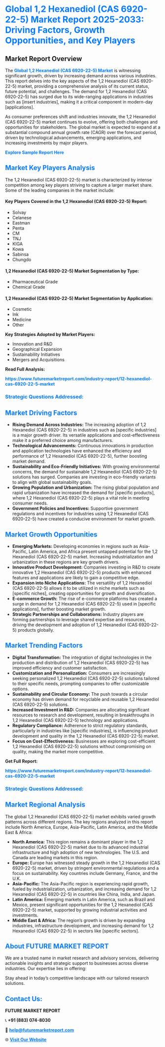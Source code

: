 <h1 style="color: #007BFF;">Global 1,2 Hexanediol (CAS 6920-22-5) Market Report 2025-2033: Driving Factors, Growth Opportunities, and Key Players</h1>

<section id="overview">
<h2>Market Report Overview</h2>
<p>The <a href="https://www.futuremarketreport.com/industry-report/12-hexanediol-cas-6920-22-5-market" style="color: #007BFF; text-decoration: none;"><strong>Global 1,2 Hexanediol (CAS 6920-22-5) Market</strong></a> is witnessing significant growth, driven by increasing demand across various industries. This report delves into the key aspects of the 1,2 Hexanediol (CAS 6920-22-5) market, providing a comprehensive analysis of its current status, future potential, and challenges. The demand for 1,2 Hexanediol (CAS 6920-22-5) has surged due to its wide-ranging applications in industries such as [insert industries], making it a critical component in modern-day [applications].</p>
<p>As consumer preferences shift and industries innovate, the 1,2 Hexanediol (CAS 6920-22-5) market continues to evolve, offering both challenges and opportunities for stakeholders. The global market is expected to expand at a substantial compound annual growth rate (CAGR) over the forecast period, driven by technological advancements, emerging applications, and increasing investments by major players.</p>
</section>

<section id="overview">
<p><a href="https://www.futuremarketreport.com/request-sample/reportId=87921" style="color: #007BFF; text-decoration: none;"><strong>Explore Sample Report Here</strong></a></p>
</section>

<section id="key-players">
<h2 style="color: #007BFF;">Market Key Players Analysis</h2>
<p>The 1,2 Hexanediol (CAS 6920-22-5) market is characterized by intense competition among key players striving to capture a larger market share. Some of the leading companies in the market include:</p>
<h4>Key Players Covered in the 1,2 Hexanediol (CAS 6920-22-5) Report:</h4>
<ul><li>Solvay</li><li>Celanese</li><li>Eastman</li><li>Penta</li><li>CM</li><li>TNJ</li><li>KIGA</li><li>Kowa</li><li>Sabinsa</li><li>Chungdo</li></ul>
<h4>1,2 Hexanediol (CAS 6920-22-5) Market Segmentation by Type:</h4>
<ul><li>Pharmaceutical Grade</li><li>Chemical Grade</li></ul>

<h4>1,2 Hexanediol (CAS 6920-22-5) Market Segmentation by Application:</h4>
<ul><li>Cosmetic</li><li>Ink</li><li>Medicine</li><li>Other</li></ul>
<p><strong>Key Strategies Adopted by Market Players:</strong></p>
<ul>
<li>Innovation and R&D</li>
<li>Geographical Expansion</li>
<li>Sustainability Initiatives</li>
<li>Mergers and Acquisitions</li>
</ul>
</section>

<section>
<p><strong>Read Full Analysis: </strong></p><a href="https://www.futuremarketreport.com/industry-report/12-hexanediol-cas-6920-22-5-market" style="color: #007BFF; text-decoration: none;"><strong>https://www.futuremarketreport.com/industry-report/12-hexanediol-cas-6920-22-5-market</strong></a>
<h3 style="color: #007BFF;">Strategic Questions Addressed:</h3>
</section>

<section id="driving-factors">
<h2 style="color: #007BFF;">Market Driving Factors</h2>
<ul>
<li><strong>Rising Demand Across Industries:</strong> The increasing adoption of 1,2 Hexanediol (CAS 6920-22-5) in industries such as [specific industries] is a major growth driver. Its versatile applications and cost-effectiveness make it a preferred choice among manufacturers.</li>
<li><strong>Technological Advancements:</strong> Continuous innovations in production and application technologies have enhanced the efficiency and performance of 1,2 Hexanediol (CAS 6920-22-5), further boosting market demand.</li>
<li><strong>Sustainability and Eco-Friendly Initiatives:</strong> With growing environmental concerns, the demand for sustainable 1,2 Hexanediol (CAS 6920-22-5) solutions has surged. Companies are investing in eco-friendly variants to align with global sustainability goals.</li>
<li><strong>Growing Population and Urbanization:</strong> The rising global population and rapid urbanization have increased the demand for [specific products], where 1,2 Hexanediol (CAS 6920-22-5) plays a vital role in meeting consumer needs.</li>
<li><strong>Government Policies and Incentives:</strong> Supportive government regulations and incentives for industries using 1,2 Hexanediol (CAS 6920-22-5) have created a conducive environment for market growth.</li>
</ul>
</section>

<section id="growth-opportunities">
<h2 style="color: #007BFF;">Market Growth Opportunities</h2>
<ul>
<li><strong>Emerging Markets:</strong> Developing economies in regions such as Asia-Pacific, Latin America, and Africa present untapped potential for the 1,2 Hexanediol (CAS 6920-22-5) market. Increasing industrialization and urbanization in these regions are key growth drivers.</li>
<li><strong>Innovative Product Development:</strong> Companies investing in R&D to create innovative 1,2 Hexanediol (CAS 6920-22-5) products with enhanced features and applications are likely to gain a competitive edge.</li>
<li><strong>Expansion into Niche Applications:</strong> The versatility of 1,2 Hexanediol (CAS 6920-22-5) allows it to be utilized in niche markets such as [specific niches], creating opportunities for growth and diversification.</li>
<li><strong>E-commerce Growth:</strong> The rise of e-commerce platforms has created a surge in demand for 1,2 Hexanediol (CAS 6920-22-5) used in [specific applications], further boosting market growth.</li>
<li><strong>Strategic Partnerships and Collaborations:</strong> Industry players are forming partnerships to leverage shared expertise and resources, driving the development and adoption of 1,2 Hexanediol (CAS 6920-22-5) products globally.</li>
</ul>
</section>

<section id="trending-factors">
<h2 style="color: #007BFF;">Market Trending Factors</h2>
<ul>
<li><strong>Digital Transformation:</strong> The integration of digital technologies in the production and distribution of 1,2 Hexanediol (CAS 6920-22-5) has improved efficiency and customer satisfaction.</li>
<li><strong>Customization and Personalization:</strong> Consumers are increasingly seeking personalized 1,2 Hexanediol (CAS 6920-22-5) solutions tailored to their specific needs, prompting companies to offer customizable options.</li>
<li><strong>Sustainability and Circular Economy:</strong> The push towards a circular economy has driven demand for recyclable and reusable 1,2 Hexanediol (CAS 6920-22-5) solutions.</li>
<li><strong>Increased Investment in R&D:</strong> Companies are allocating significant resources to research and development, resulting in breakthroughs in 1,2 Hexanediol (CAS 6920-22-5) technology and applications.</li>
<li><strong>Regulatory Compliance:</strong> Adherence to strict regulatory standards, particularly in industries like [specific industries], is influencing product development and quality in the 1,2 Hexanediol (CAS 6920-22-5) market.</li>
<li><strong>Focus on Cost-Effectiveness:</strong> Businesses are exploring cost-efficient 1,2 Hexanediol (CAS 6920-22-5) solutions without compromising on quality, making the market more competitive.</li>
</ul>
</section>

<section>
<p><strong>Get Full Report: </strong></p><a href="https://www.futuremarketreport.com/industry-report/12-hexanediol-cas-6920-22-5-market" style="color: #007BFF; text-decoration: none;"><strong>https://www.futuremarketreport.com/industry-report/12-hexanediol-cas-6920-22-5-market</strong></a>
<h3 style="color: #007BFF;">Strategic Questions Addressed:</h3>
</section>


<section id="regional-analysis">
<h2 style="color: #007BFF;">Market Regional Analysis</h2>
<p>The global 1,2 Hexanediol (CAS 6920-22-5) market exhibits varied growth patterns across different regions. The key regions analyzed in this report include North America, Europe, Asia-Pacific, Latin America, and the Middle East & Africa:</p>
<ul>
<li><strong>North America:</strong> This region remains a dominant player in the 1,2 Hexanediol (CAS 6920-22-5) market due to its advanced industrial infrastructure and high adoption of new technologies. The U.S. and Canada are leading markets in this region.</li>
<li><strong>Europe:</strong> Europe has witnessed steady growth in the 1,2 Hexanediol (CAS 6920-22-5) market, driven by stringent environmental regulations and a focus on sustainability. Key countries include Germany, France, and the U.K.</li>
<li><strong>Asia-Pacific:</strong> The Asia-Pacific region is experiencing rapid growth, fueled by industrialization, urbanization, and increasing demand for 1,2 Hexanediol (CAS 6920-22-5) in countries like China, India, and Japan.</li>
<li><strong>Latin America:</strong> Emerging markets in Latin America, such as Brazil and Mexico, present significant opportunities for the 1,2 Hexanediol (CAS 6920-22-5) market, supported by growing industrial activities and investments.</li>
<li><strong>Middle East & Africa:</strong> The region’s growth is driven by expanding industries, infrastructure development, and increasing demand for 1,2 Hexanediol (CAS 6920-22-5) in sectors like [specific sectors].</li>
</ul>
</section>

<footer>
<h2 style="color: #007BFF;">About FUTURE MARKET REPORT</h2>
<p>We are a trusted name in market research and advisory services, delivering actionable insights and strategic support to businesses across diverse industries. Our expertise lies in offering:</p>

<p>Stay ahead in today’s competitive landscape with our tailored research solutions.</p>

<h2 style="color: #007BFF;">Contact Us:</h2>
<p><strong>FUTURE MARKET REPORT</strong></p>
<p>📞 <strong>+91 (883) 074-8030</strong></p>
<p>📧 <strong><a href="mailto:help@futuremarketreport.com" style="color: #007BFF;">help@futuremarketreport.com</a></strong></p>
<p>🌐 <strong><a href="https://www.futuremarketreport.com/" style="color: #007BFF;">Visit Our Website</a></strong></p>
</footer>